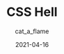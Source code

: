 ---
author: cat_a_flame
date: 2021-04-16
permalink: false
tags:
  - websites
  - css
target_url: https://csshell.dev/
title: CSS Hell
---